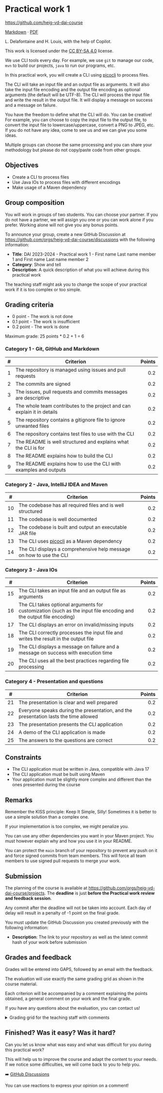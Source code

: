 [markdown]:
  https://github.com/heig-vd-dai-course/heig-vd-dai-course/blob/main/06-practical-work-1/COURSE_MATERIAL.md
[pdf]:
  https://heig-vd-dai-course.github.io/heig-vd-dai-course/06-practical-work-1/06-practical-work-1-course-material.pdf
[license]:
  https://github.com/heig-vd-dai-course/heig-vd-dai-course/blob/main/LICENSE.md
[discussions]: https://github.com/orgs/heig-vd-dai-course/discussions/5

# Practical work 1

<https://github.com/heig-vd-dai-course>

[Markdown][markdown] · [PDF][pdf]

L. Delafontaine and H. Louis, with the help of Copilot.

This work is licensed under the [CC BY-SA 4.0][license] license.

We use CLI tools every day. For example, we use `git` to manage our code, `mvn`
to build our projects, `java` to run our programs, etc.

In this practical work, you will create a CLI using
[picocli](https://picocli.info/) to process files.

The CLI will take an input file and an output file as arguments. It will also
take the input file encoding and the output file encoding as optional arguments
(the default will be UTF-8). The CLI will process the input file and write the
result in the output file. It will display a message on success and a message on
failure.

You have the freedom to define what the CLI will do. You can be creative! For
example, you can choose to copy the input file to the output file, to convert
the input file to lowercase/uppercase, convert a PNG to JPEG, etc. If you do not
have any idea, come to see us and we can give you some ideas.

Multiple groups can choose the same processing and you can share your
methodology but please do not copy/paste code from other groups.

## Objectives

- Create a CLI to process files
- Use Java IOs to process files with different encodings
- Make usage of a Maven dependency

## Group composition

You will work in groups of two students. You can choose your partner. If you do
not have a partner, we will assign you one or you can work alone if you prefer.
Working alone will not give you any bonus points.

To announce your group, create a new GitHub Discussion at
<https://github.com/orgs/heig-vd-dai-course/discussions> with the following
information:

- **Title**: DAI 2023-2024 - Practical work 1 - First name Last name member 1
  and First name Last name member 2
- **Category**: Show and tell
- **Description**: A quick description of what you will achieve during this
  practical work

The teaching staff might ask you to change the scope of your practical work if
it is too complex or too simple.

## Grading criteria

- 0 point - The work is not done
- 0.1 point - The work is insufficient
- 0.2 point - The work is done

Maximum grade: 25 points \* 0.2 + 1 = 6

### Category 1 - Git, GitHub and Markdown

| #   | Criterion                                                               | Points |
| --- | ----------------------------------------------------------------------- | -----: |
| 1   | The repository is managed using issues and pull requests                |    0.2 |
| 2   | The commits are signed                                                  |    0.2 |
| 3   | The issues, pull requests and commits messages are descriptive          |    0.2 |
| 4   | The whole team contributes to the project and can explain it in details |    0.2 |
| 5   | The repository contains a gitignore file to ignore unwanted files       |    0.2 |
| 6   | The repository contains test files to use with the CLI                  |    0.2 |
| 7   | The README is well structured and explains what the CLI is for          |    0.2 |
| 8   | The README explains how to build the CLI                                |    0.2 |
| 9   | The README explains how to use the CLI with examples and outputs        |    0.2 |

### Category 2 - Java, IntelliJ IDEA and Maven

| #   | Criterion                                                           | Points |
| --- | ------------------------------------------------------------------- | -----: |
| 10  | The codebase has all required files and is well structured          |    0.2 |
| 11  | The codebase is well documented                                     |    0.2 |
| 12  | The codebase is built and output an executable JAR file             |    0.2 |
| 13  | The CLI uses [picocli](https://picocli.info/) as a Maven dependency |    0.2 |
| 14  | The CLI displays a comprehensive help message on how to use the CLI |    0.2 |

### Category 3 - Java IOs

| #   | Criterion                                                                                                         | Points |
| --- | ----------------------------------------------------------------------------------------------------------------- | -----: |
| 15  | The CLI takes an input file and an output file as arguments                                                       |    0.2 |
| 16  | The CLI takes optional arguments for customization (such as the input file encoding and the output file encoding) |    0.2 |
| 17  | The CLI displays an error on invalid/missing inputs                                                               |    0.2 |
| 18  | The CLI correctly processes the input file and writes the result in the output file                               |    0.2 |
| 19  | The CLI displays a message on failure and a message on success with execution time                                |    0.2 |
| 20  | The CLI uses all the best practices regarding file processing                                                     |    0.2 |

### Category 4 - Presentation and questions

| #   | Criterion                                                                            | Points |
| --- | ------------------------------------------------------------------------------------ | -----: |
| 21  | The presentation is clear and well prepared                                          |    0.2 |
| 22  | Everyone speaks during the presentation, and the presentation lasts the time allowed |    0.2 |
| 23  | The presentation presents the CLI application                                        |    0.2 |
| 24  | A demo of the CLI application is made                                                |    0.2 |
| 25  | The answers to the questions are correct                                             |    0.2 |

## Constraints

- The CLI application must be written in Java, compatible with Java 17
- The CLI application must be built using Maven
- Your application must be slightly more complex and different than the ones presented during the course


## Remarks

Remember the KISS principle: Keep It Simple, Silly! Sometimes it is better to
use a simple solution than a complex one.

If your implementation is too complex, we might penalize you.

You can use any other dependencies you want in your Maven project. You must
however explain why and how you use it in your README.

You can protect the `main` branch of your repository to prevent any push on it
and force signed commits from team members. This will force all team members to
use signed pull requests to merge your work.

## Submission

The planning of the course is available at
<https://github.com/orgs/heig-vd-dai-course/projects>. The **deadline** is just
**before the Practical work review and feedback session**.

Any commit after the deadline will not be taken into account. Each day of delay
will result in a penalty of -1 point on the final grade.

You must update the GitHub Discussion you created previously with the following
information:

- **Description**: The link to your repository as well as the latest commit hash
  of your work before submission

## Grades and feedback

Grades will be entered into GAPS, followed by an email with the feedback.

The evaluation will use exactly the same grading grid as shown in the course
material.

Each criterion will be accompanied by a comment explaining the points obtained,
a general comment on your work and the final grade.

If you have any questions about the evaluation, you can contact us!

<details>
<summary>Grading grid for the teaching staff with comments</summary>

```markdown
# Practical work 1 - Grading grid for First name Last name member 1

and First name Last name member 2

Here are the grades and comments for each criterion for the practical work 1.

## Grading criteria

- 0 point - The work is not done
- 0.1 point - The work is insufficient
- 0.2 point - The work is done

Maximum grade: 25 points \* 0.2 + 1 = 6

### Category 1 - Git, GitHub and Markdown

| #   | Criterion                                                               | Points | Number of points obtained | Comment |
| --- | ----------------------------------------------------------------------- | -----: | ------------------------: | ------- |
| 1   | The repository is managed using issues and pull requests                |    0.2 |                           |         |
| 2   | The commits are signed                                                  |    0.2 |                           |         |
| 3   | The issues, pull requests and commits messages are descriptive          |    0.2 |                           |         |
| 4   | The whole team contributes to the project and can explain it in details |    0.2 |                           |         |
| 5   | The repository contains a gitignore file to ignore unwanted files       |    0.2 |                           |         |
| 6   | The repository contains test files to use with the CLI                  |    0.2 |                           |         |
| 7   | The README is well structured and explains what the CLI is for          |    0.2 |                           |         |
| 8   | The README explains how to build the CLI                                |    0.2 |                           |         |
| 9   | The README explains how to use the CLI with examples and outputs        |    0.2 |                           |         |

### Category 2 - Java, IntelliJ IDEA and Maven

| #   | Criterion                                                           | Points | Number of points obtained | Comment |
| --- | ------------------------------------------------------------------- | -----: | ------------------------: | ------- |
| 10  | The codebase has all required files and is well structured          |    0.2 |                           |         |
| 11  | The codebase is well documented                                     |    0.2 |                           |         |
| 12  | The codebase is built and output an executable JAR file             |    0.2 |                           |         |
| 13  | The CLI uses [picocli](https://picocli.info/) as a Maven dependency |    0.2 |                           |         |
| 14  | The CLI displays a comprehensive help message on how to use the CLI |    0.2 |                           |         |

### Category 3 - Java IOs

| #   | Criterion                                                                                                         | Points | Number of points obtained | Comment |
| --- | ----------------------------------------------------------------------------------------------------------------- | -----: | ------------------------: | ------- |
| 15  | The CLI takes an input file and an output file as arguments                                                       |    0.2 |                           |         |
| 16  | The CLI takes optional arguments for customization (such as the input file encoding and the output file encoding) |    0.2 |                           |         |
| 17  | The CLI displays an error on invalid/missing inputs                                                               |    0.2 |                           |         |
| 18  | The CLI correctly processes the input file and writes the result in the output file                               |    0.2 |                           |         |
| 19  | The CLI displays a message on failure and a message on success with execution time                                |    0.2 |                           |         |
| 20  | The CLI uses all the best practices regarding file processing                                                     |    0.2 |                           |         |

### Category 4 - Presentation and questions

| #   | Criterion                                                                            | Points | Number of points obtained | Comment |
| --- | ------------------------------------------------------------------------------------ | -----: | ------------------------: | ------- |
| 21  | The presentation is clear and well prepared                                          |    0.2 |                           |         |
| 22  | Everyone speaks during the presentation, and the presentation lasts the time allowed |    0.2 |                           |         |
| 23  | The presentation presents the CLI application                                        |    0.2 |                           |         |
| 24  | A demo of the CLI application is made                                                |    0.2 |                           |         |
| 25  | The answers to the questions are correct                                             |    0.2 |                           |         |

## General feedback

- ...

## Final grade

Your final grade is:

Feel free to contact us if you have any questions about the evaluation!
```

</details>

## Finished? Was it easy? Was it hard?

Can you let us know what was easy and what was difficult for you during this
practical work?

This will help us to improve the course and adapt the content to your needs. If
we notice some difficulties, we will come back to you to help you.

➡️ [GitHub Discussions][discussions]

You can use reactions to express your opinion on a comment!
